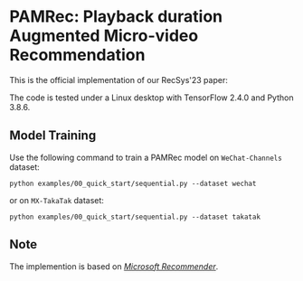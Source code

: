 # PAMRec: Playback duration Augmented Micro-video Recommendation

This is the official implementation of our RecSys'23 paper:  

The code is tested under a Linux desktop with TensorFlow 2.4.0 and Python 3.8.6.

## Model Training

Use the following command to train a PAMRec model on `WeChat-Channels` dataset: 

```
python examples/00_quick_start/sequential.py --dataset wechat
```

or on `MX-TakaTak` dataset:

```
python examples/00_quick_start/sequential.py --dataset takatak
``` 

## Note

The implemention is based on *[Microsoft Recommender](https://github.com/microsoft/recommenders)*.
